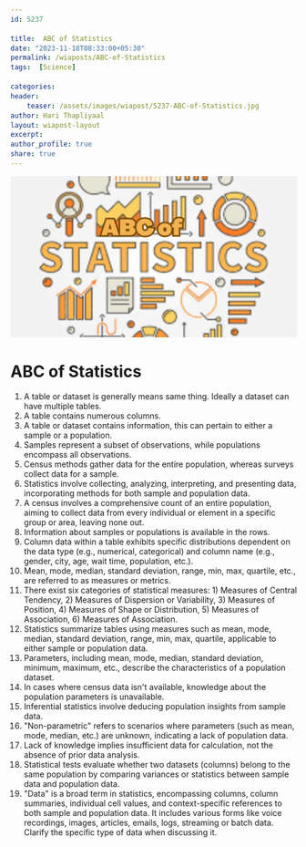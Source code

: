 ```yaml
---        
id: 5237        
      
title:  ABC of Statistics          
date: "2023-11-18T08:33:00+05:30"        
permalink: /wiaposts/ABC-of-Statistics      
tags:  [Science]         
        
categories:        
header:        
    teaser: /assets/images/wiapost/5237-ABC-of-Statistics.jpg        
author: Hari Thapliyaal        
layout: wiapost-layout
excerpt:        
author_profile: true        
share: true        
---        
```

        
![ABC of Statistics](/assets/images/wiapost/5237-ABC-of-Statistics.jpg)   
		
# ABC of Statistics    
    
1. A table or dataset is generally means same thing. Ideally a dataset can have multiple tables.
1. A table contains numerous columns.
1. A table or dataset contains information, this can pertain to either a sample or a population.
1. Samples represent a subset of observations, while populations encompass all observations.
1. Census methods gather data for the entire population, whereas surveys collect data for a sample.
1. Statistics involve collecting, analyzing, interpreting, and presenting data, incorporating methods for both sample and population data.
1. A census involves a comprehensive count of an entire population, aiming to collect data from every individual or element in a specific group or area, leaving none out.
1. Information about samples or populations is available in the rows.
1. Column data within a table exhibits specific distributions dependent on the data type (e.g., numerical, categorical) and column name (e.g., gender, city, age, wait time, population, etc.).
1. Mean, mode, median, standard deviation, range, min, max, quartile, etc., are referred to as measures or metrics.
1. There exist six categories of statistical measures: 1) Measures of Central Tendency, 2) Measures of Dispersion or Variability, 3) Measures of Position, 4) Measures of Shape or Distribution, 5) Measures of Association, 6) Measures of Association.
1. Statistics summarize tables using measures such as mean, mode, median, standard deviation, range, min, max, quartile, applicable to either sample or population data.
1. Parameters, including mean, mode, median, standard deviation, minimum, maximum, etc., describe the characteristics of a population dataset.
1. In cases where census data isn't available, knowledge about the population parameters is unavailable.
1. Inferential statistics involve deducing population insights from sample data.
1. "Non-parametric" refers to scenarios where parameters (such as mean, mode, median, etc.) are unknown, indicating a lack of population data.
1. Lack of knowledge implies insufficient data for calculation, not the absence of prior data analysis.
1. Statistical tests evaluate whether two datasets (columns) belong to the same population by comparing variances or statistics between sample data and population data.
1. "Data" is a broad term in statistics, encompassing columns, column summaries, individual cell values, and context-specific references to both sample and population data. It includes various forms like voice recordings, images, articles, emails, logs, streaming or batch data. Clarify the specific type of data when discussing it.
